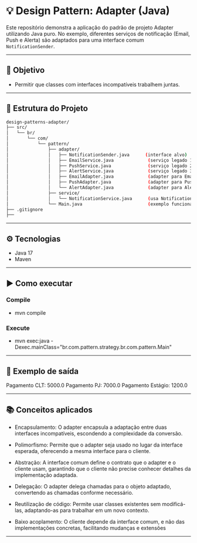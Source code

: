 # 💡 Design Pattern: Adapter (Java)

Este repositório demonstra a aplicação do padrão de projeto Adapter utilizando Java puro. 
No exemplo, diferentes serviços de notificação (Email, Push e Alerta) são adaptados para uma interface comum `NotificationSender`.

---

## 🎯 Objetivo

- Permitir que classes com interfaces incompatíveis trabalhem juntas.
  
---
## 📁 Estrutura do Projeto

```bash
design-patterns-adapter/
├── src/
│   └── br/
│       └── com/
│           └── pattern/
│               ├── adapter/
│               │   ├── NotificationSender.java      (interface alvo)
│               │   ├── EmailService.java             (serviço legado 1)
│               │   ├── PushService.java              (serviço legado 2)
│               │   ├── AlertService.java             (serviço legado 3)
│               │   ├── EmailAdapter.java             (adapter para Email)
│               │   ├── PushAdapter.java              (adapter para Push)
│               │   └── AlertAdapter.java             (adapter para Alert)
│               ├── service/
│               │   └── NotificationService.java      (usa NotificationSender)
│               └── Main.java                         (exemplo funcional)
├── .gitignore
├── 
```

---

## ⚙️ Tecnologias

- Java 17
- Maven

---

## ▶️ Como executar
### Compile
- mvn compile

### Execute
- mvn exec:java -Dexec.mainClass="br.com.pattern.strategy.br.com.pattern.Main"

---

## 🧪 Exemplo de saída
Pagamento CLT: 5000.0
Pagamento PJ: 7000.0
Pagamento Estágio: 1200.0

---

## 📚 Conceitos aplicados

- Encapsulamento: O adapter encapsula a adaptação entre duas interfaces incompatíveis, escondendo a complexidade da conversão.

- Polimorfismo: Permite que o adapter seja usado no lugar da interface esperada, oferecendo a mesma interface para o cliente.

- Abstração: A interface comum define o contrato que o adapter e o cliente usam, garantindo que o cliente não precise conhecer detalhes da implementação adaptada.

- Delegação: O adapter delega chamadas para o objeto adaptado, convertendo as chamadas conforme necessário.

- Reutilização de código: Permite usar classes existentes sem modificá-las, adaptando-as para trabalhar em um novo contexto.

- Baixo acoplamento: O cliente depende da interface comum, e não das implementações concretas, facilitando mudanças e extensões

---







